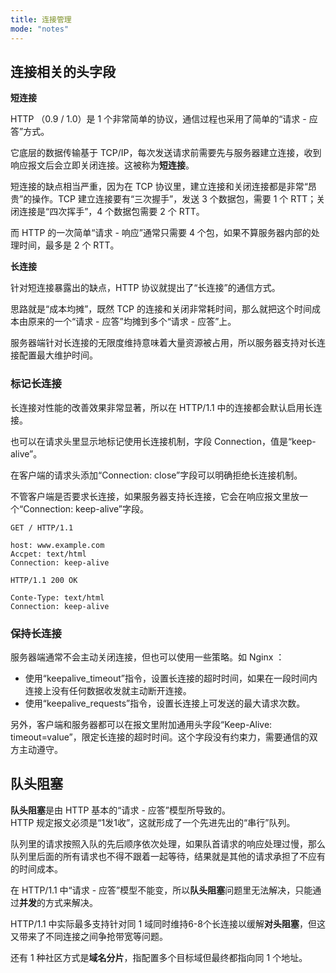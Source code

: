 ```yaml
---
title: 连接管理
mode: "notes"
---
```


## 连接相关的头字段

**短连接**

HTTP （0.9 / 1.0）是 1 个非常简单的协议，通信过程也采用了简单的“请求 - 应答”方式。

它底层的数据传输基于 TCP/IP，每次发送请求前需要先与服务器建立连接，收到响应报文后会立即关闭连接。这被称为**短连接**。

短连接的缺点相当严重，因为在 TCP 协议里，建立连接和关闭连接都是非常“昂贵”的操作。TCP 建立连接要有“三次握手”，发送 3 个数据包，需要 1 个 RTT；关闭连接是“四次挥手”，4 个数据包需要 2 个 RTT。

而 HTTP 的一次简单“请求 - 响应”通常只需要 4 个包，如果不算服务器内部的处理时间，最多是 2 个 RTT。

**长连接**

针对短连接暴露出的缺点，HTTP 协议就提出了“长连接”的通信方式。

思路就是“成本均摊”，既然 TCP 的连接和关闭非常耗时间，那么就把这个时间成本由原来的一个“请求 - 应答”均摊到多个“请求 - 应答”上。

服务器端针对长连接的无限度维持意味着大量资源被占用，所以服务器支持对长连接配置最大维护时间。

### 标记长连接

长连接对性能的改善效果非常显著，所以在 HTTP/1.1 中的连接都会默认启用长连接。

也可以在请求头里显示地标记使用长连接机制，字段 Connection，值是“keep-alive”。

在客户端的请求头添加“Connection: close”字段可以明确拒绝长连接机制。

不管客户端是否要求长连接，如果服务器支持长连接，它会在响应报文里放一个“Connection: keep-alive”字段。

```http
GET / HTTP/1.1

host: www.example.com
Accpet: text/html
Connection: keep-alive
```

```http
HTTP/1.1 200 OK

Conte-Type: text/html
Connection: keep-alive
```

### 保持长连接

服务器端通常不会主动关闭连接，但也可以使用一些策略。如 Nginx ：

- 使用“keepalive_timeout”指令，设置长连接的超时时间，如果在一段时间内连接上没有任何数据收发就主动断开连接。
- 使用“keepalive_requests”指令，设置长连接上可发送的最大请求次数。

另外，客户端和服务器都可以在报文里附加通用头字段“Keep-Alive: timeout=value”，限定长连接的超时时间。这个字段没有约束力，需要通信的双方主动遵守。

## 队头阻塞

**队头阻塞**是由 HTTP 基本的“请求 - 应答”模型所导致的。  
HTTP 规定报文必须是“1发1收”，这就形成了一个先进先出的“串行”队列。

队列里的请求按照入队的先后顺序依次处理，如果队首请求的响应处理过慢，那么队列里后面的所有请求也不得不跟着一起等待，结果就是其他的请求承担了不应有的时间成本。

在 HTTP/1.1 中“请求 - 应答”模型不能变，所以**队头阻塞**问题里无法解决，只能通过**并发**的方式来解决。

HTTP/1.1 中实际最多支持针对同 1 域同时维持6-8个长连接以缓解**对头阻塞**，但这又带来了不同连接之间争抢带宽等问题。

还有 1 种社区方式是**域名分片**，指配置多个目标域但最终都指向同 1 个地址。